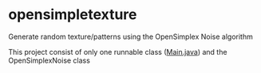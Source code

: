 # opensimpletexture
Generate random texture/patterns using the OpenSimplex Noise algorithm

This project consist of only one runnable class ([Main.java](src/main/java/Main.java)) and the OpenSimplexNoise class

